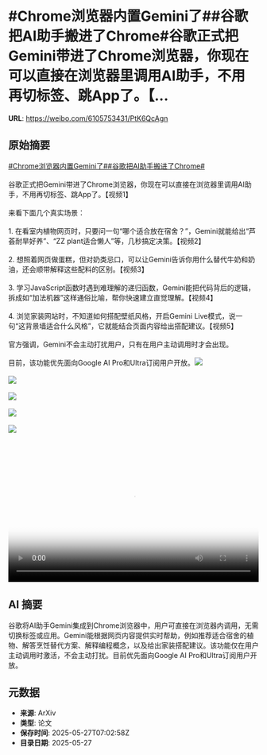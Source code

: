 # #Chrome浏览器内置Gemini了##谷歌把AI助手搬进了Chrome#谷歌正式把Gemini带进了Chrome浏览器，你现在可以直接在浏览器里调用AI助手，不用再切标签、跳App了。【...

**URL**: https://weibo.com/6105753431/PtK6QcAgn

## 原始摘要

<a href="https://m.weibo.cn/search?containerid=231522type%3D1%26t%3D10%26q%3D%23Chrome%E6%B5%8F%E8%A7%88%E5%99%A8%E5%86%85%E7%BD%AEGemini%E4%BA%86%23&amp;extparam=%23Chrome%E6%B5%8F%E8%A7%88%E5%99%A8%E5%86%85%E7%BD%AEGemini%E4%BA%86%23" data-hide=""><span class="surl-text">#Chrome浏览器内置Gemini了#</span></a><a href="https://m.weibo.cn/search?containerid=231522type%3D1%26t%3D10%26q%3D%23%E8%B0%B7%E6%AD%8C%E6%8A%8AAI%E5%8A%A9%E6%89%8B%E6%90%AC%E8%BF%9B%E4%BA%86Chrome%23&amp;extparam=%23%E8%B0%B7%E6%AD%8C%E6%8A%8AAI%E5%8A%A9%E6%89%8B%E6%90%AC%E8%BF%9B%E4%BA%86Chrome%23" data-hide=""><span class="surl-text">#谷歌把AI助手搬进了Chrome#</span></a><br><br>谷歌正式把Gemini带进了Chrome浏览器，你现在可以直接在浏览器里调用AI助手，不用再切标签、跳App了。【视频1】<br><br>来看下面几个真实场景：<br><br>1. 在看室内植物网页时，只要问一句“哪个适合放在宿舍？”，Gemini就能给出“芦荟耐旱好养”、“ZZ plant适合懒人”等，几秒搞定决策。【视频2】<br><br>2. 想照着网页做蛋糕，但对奶类忌口，可以让Gemini告诉你用什么替代牛奶和奶油，还会顺带解释这些配料的区别。【视频3】<br><br>3. 学习JavaScript函数时遇到难理解的递归函数，Gemini能把代码背后的逻辑，拆成如“加法机器”这样通俗比喻，帮你快速建立直觉理解。【视频4】<br><br>4. 浏览家装网站时，不知道如何搭配壁纸风格，开启Gemini Live模式，说一句“这背景墙适合什么风格”，它就能结合页面内容给出搭配建议。【视频5】<br><br>官方强调，Gemini不会主动打扰用户，只有在用户主动调用时才会出现。<br><br>目前，该功能优先面向Google AI Pro和Ultra订阅用户开放。<img style="" src="https://tvax2.sinaimg.cn/large/006Fd7o3ly1i1txb50zmij31hc0u074c.jpg" referrerpolicy="no-referrer"><br><br><img style="" src="https://tvax2.sinaimg.cn/large/006Fd7o3ly1i1txb66922j31hc0u074c.jpg" referrerpolicy="no-referrer"><br><br><img style="" src="https://tvax2.sinaimg.cn/large/006Fd7o3ly1i1txb5da3ej31hc0u074c.jpg" referrerpolicy="no-referrer"><br><br><img style="" src="https://tvax2.sinaimg.cn/large/006Fd7o3ly1i1txb5yyqij31hc0u074c.jpg" referrerpolicy="no-referrer"><br><br><img style="" src="https://tvax2.sinaimg.cn/large/006Fd7o3ly1i1txb5sajej31hc0u074c.jpg" referrerpolicy="no-referrer"><br><br><br clear="both"><div style="clear: both"></div><video controls="controls" poster="https://tvax4.sinaimg.cn/orj480/006Fd7o3ly1i1txb4p2d1j31hc0u00u2.jpg" style="width: 100%"><source src="https://f.video.weibocdn.com/o0/qDLeP8bhlx08ozjrkf56010412001z2x0E010.mp4?label=mp4_720p&amp;template=1280x720.25.0&amp;ori=0&amp;ps=1CwnkDw1GXwCQx&amp;Expires=1748332946&amp;ssig=GRhyT7Xjh8&amp;KID=unistore,video"><source src="https://f.video.weibocdn.com/o0/h3UZeqFMlx08ozjrfVLi010412000PZb0E010.mp4?label=mp4_hd&amp;template=852x480.25.0&amp;ori=0&amp;ps=1CwnkDw1GXwCQx&amp;Expires=1748332946&amp;ssig=lhnkb%2FgckF&amp;KID=unistore,video"><source src="https://f.video.weibocdn.com/o0/gqSYDtoNlx08ozjraw1y010412000ytJ0E010.mp4?label=mp4_ld&amp;template=640x360.25.0&amp;ori=0&amp;ps=1CwnkDw1GXwCQx&amp;Expires=1748332946&amp;ssig=H2v2ugaMVL&amp;KID=unistore,video"><p>视频无法显示，请前往<a href="https://video.weibo.com/show?fid=1034%3A5170886337036314" target="_blank" rel="noopener noreferrer">微博视频</a>观看。</p></video>

## AI 摘要

谷歌将AI助手Gemini集成到Chrome浏览器中，用户可直接在浏览器内调用，无需切换标签或应用。Gemini能根据网页内容提供实时帮助，例如推荐适合宿舍的植物、解答烹饪替代方案、解释编程概念，以及给出家装搭配建议。该功能仅在用户主动调用时激活，不会主动打扰。目前优先面向Google AI Pro和Ultra订阅用户开放。

## 元数据

- **来源**: ArXiv
- **类型**: 论文
- **保存时间**: 2025-05-27T07:02:58Z
- **目录日期**: 2025-05-27

